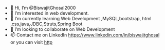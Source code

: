 - 👋 Hi, I’m @BiswajitGhosal2000
- 👀 I’m interested in web development.
- 🌱 I’m currently learning Web Development ,MySQL,bootstrap, html ,css,java,JDBC,Struts,Spring Boot
- 💞️ I’m looking to collaborate on Web Development
- 📫 Contact me on LinkedIn https://www.linkedin.com/in/biswajitghosal or you can visit [http](https://biswajitghosal.me/)

<!---
BiswajitGhosal2000/BiswajitGhosal2000 is a ✨ special ✨ repository because its `README.md` (this file) appears on your GitHub profile.
You can click the Preview link to take a look at your changes.
--->
